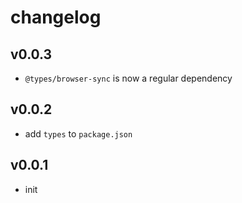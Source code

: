 # changelog

## v0.0.3

* `@types/browser-sync` is now a regular dependency

## v0.0.2

* add `types` to `package.json`

## v0.0.1

* init
